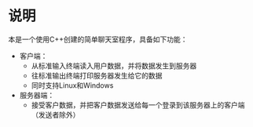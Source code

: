 # 说明
本是一个使用C++创建的简单聊天室程序，具备如下功能：  
- 客户端：
  - 从标准输入终端读入用户数据，并将数据发生到服务器
  - 往标准输出终端打印服务器发生给它的数据
  - 同时支持Linux和Windows
- 服务器端：
  - 接受客户数据，并把客户数据发送给每一个登录到该服务器上的客户端（发送者除外）

